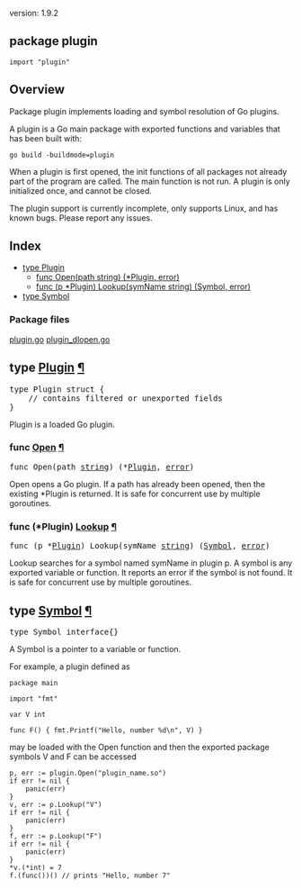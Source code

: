 version: 1.9.2
## package plugin

  `import "plugin"`

## Overview

Package plugin implements loading and symbol resolution of Go plugins.

A plugin is a Go main package with exported functions and variables that has
been built with:

    go build -buildmode=plugin

When a plugin is first opened, the init functions of all packages not already
part of the program are called. The main function is not run. A plugin is only
initialized once, and cannot be closed.

The plugin support is currently incomplete, only supports Linux, and has known
bugs. Please report any issues.

## Index

- [type Plugin](#Plugin)
  - [func Open(path string) (*Plugin, error)](#Open)
  - [func (p *Plugin) Lookup(symName string) (Symbol, error)](#Plugin.Lookup)
- [type Symbol](#Symbol)

### Package files
 [plugin.go](//github.com/golang/go/blob/2ea7d3461bb41d0ae12b56ee52d43314bcdb97f9/src/plugin/plugin.go) [plugin_dlopen.go](//github.com/golang/go/blob/2ea7d3461bb41d0ae12b56ee52d43314bcdb97f9/src/plugin/plugin_dlopen.go)

<h2 id="Plugin">type <a href="//github.com/golang/go/blob/2ea7d3461bb41d0ae12b56ee52d43314bcdb97f9/src/plugin/plugin.go#L11">Plugin</a>
    <a href="#Plugin">¶</a></h2>
<pre>type Plugin struct {
    <span class="comment">// contains filtered or unexported fields</span>
}</pre>

Plugin is a loaded Go plugin.

<h3 id="Open">func <a href="//github.com/golang/go/blob/2ea7d3461bb41d0ae12b56ee52d43314bcdb97f9/src/plugin/plugin.go#L20">Open</a>
    <a href="#Open">¶</a></h3>
<pre>func Open(path <a href="/builtin/#string">string</a>) (*<a href="#Plugin">Plugin</a>, <a href="/builtin/#error">error</a>)</pre>

Open opens a Go plugin. If a path has already been opened, then the existing
*Plugin is returned. It is safe for concurrent use by multiple goroutines.

<h3 id="Plugin.Lookup">func (*Plugin) <a href="//github.com/golang/go/blob/2ea7d3461bb41d0ae12b56ee52d43314bcdb97f9/src/plugin/plugin.go#L28">Lookup</a>
    <a href="#Plugin.Lookup">¶</a></h3>
<pre>func (p *<a href="#Plugin">Plugin</a>) Lookup(symName <a href="/builtin/#string">string</a>) (<a href="#Symbol">Symbol</a>, <a href="/builtin/#error">error</a>)</pre>

Lookup searches for a symbol named symName in plugin p. A symbol is any exported
variable or function. It reports an error if the symbol is not found. It is safe
for concurrent use by multiple goroutines.

<h2 id="Symbol">type <a href="//github.com/golang/go/blob/2ea7d3461bb41d0ae12b56ee52d43314bcdb97f9/src/plugin/plugin.go#L61">Symbol</a>
    <a href="#Symbol">¶</a></h2>
<pre>type Symbol interface{}</pre>

A Symbol is a pointer to a variable or function.

For example, a plugin defined as

    package main

    import "fmt"

    var V int

    func F() { fmt.Printf("Hello, number %d\n", V) }

may be loaded with the Open function and then the exported package symbols V and
F can be accessed

    p, err := plugin.Open("plugin_name.so")
    if err != nil {
    	panic(err)
    }
    v, err := p.Lookup("V")
    if err != nil {
    	panic(err)
    }
    f, err := p.Lookup("F")
    if err != nil {
    	panic(err)
    }
    *v.(*int) = 7
    f.(func())() // prints "Hello, number 7"


